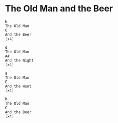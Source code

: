 The Old Man and the Beer
========================

```
h
The Old Man
C
And the Beer
[x4]

d
The Old Man
A#
And the Night
[x4]

a
The Old Man
E
And the Hunt
[x4]

h
The Old Man
C
And the Beer
[x4]
```

